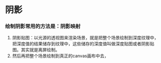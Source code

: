 # 阴影

### 绘制阴影常用的方法是：阴影映射
1. 阴影贴图：以光源的透视图来渲染场景，就是把整个场景绘制到深度纹理中，把深度值的结果储存到纹理中，这些储存的深度值叫做深度贴图或者阴影贴图。其实就是离屏绘制。
2. 然后再把整个场景绘制到真正的canvas画布中去，